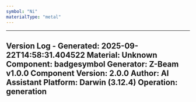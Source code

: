 ```yaml
---
symbol: "Ni"
materialType: "metal"
---
```


---
Version Log - Generated: 2025-09-22T14:58:31.404522
Material: Unknown
Component: badgesymbol
Generator: Z-Beam v1.0.0
Component Version: 2.0.0
Author: AI Assistant
Platform: Darwin (3.12.4)
Operation: generation
---